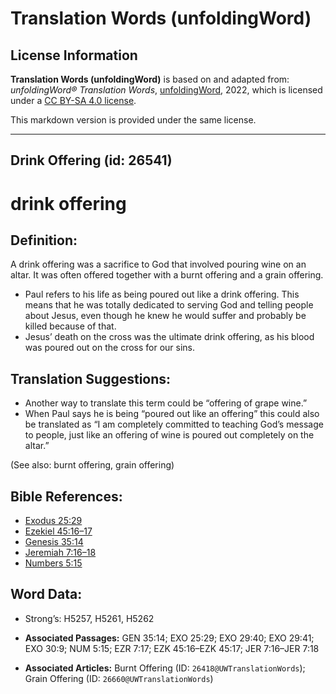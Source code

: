 # Translation Words (unfoldingWord)

## License Information

**Translation Words (unfoldingWord)** is based on and adapted from: _unfoldingWord® Translation Words_, [unfoldingWord](https://unfoldingword.org/utw), 2022, which is licensed under a [CC BY-SA 4.0 license](https://creativecommons.org/licenses/by-sa/4.0/legalcode.en).

This markdown version is provided under the same license.



--------------------------------

## Drink Offering (id: 26541)

drink offering
==============

Definition:
-----------

A drink offering was a sacrifice to God that involved pouring wine on an altar. It was often offered together with a burnt offering and a grain offering.

* Paul refers to his life as being poured out like a drink offering. This means that he was totally dedicated to serving God and telling people about Jesus, even though he knew he would suffer and probably be killed because of that.
* Jesus’ death on the cross was the ultimate drink offering, as his blood was poured out on the cross for our sins.

Translation Suggestions:
------------------------

* Another way to translate this term could be “offering of grape wine.”
* When Paul says he is being “poured out like an offering” this could also be translated as “I am completely committed to teaching God’s message to people, just like an offering of wine is poured out completely on the altar.”

(See also: burnt offering, grain offering)

Bible References:
-----------------

* [Exodus 25:29](https://ref.ly/Exod25:29)
* [Ezekiel 45:16–17](https://ref.ly/Ezek45:16-Ezek45:17)
* [Genesis 35:14](https://ref.ly/Gen35:14)
* [Jeremiah 7:16–18](https://ref.ly/Jer7:16-Jer7:18)
* [Numbers 5:15](https://ref.ly/Num5:15)

Word Data:
----------

* Strong’s: H5257, H5261, H5262

* **Associated Passages:** GEN 35:14; EXO 25:29; EXO 29:40; EXO 29:41; EXO 30:9; NUM 5:15; EZR 7:17; EZK 45:16–EZK 45:17; JER 7:16–JER 7:18
* **Associated Articles:** Burnt Offering (ID: `26418@UWTranslationWords`); Grain Offering (ID: `26660@UWTranslationWords`)

